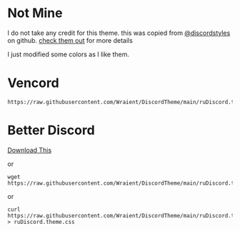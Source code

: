 # Not Mine

I do not take any credit for this theme.
this was copied from [@discordstyles](https://github.com/DiscordStyles) on github.
[check them out](https://github.com/DiscordStyles/DarkMatter/) for more details

I just modified some colors as I like them.

# Vencord 

```
https://raw.githubusercontent.com/Wraient/DiscordTheme/main/ruDiscord.theme.css
```

# Better Discord

[Download This](https://github.com/Wraient/DiscordTheme/blob/main/ruDiscord.theme.css)

or
```
wget https://raw.githubusercontent.com/Wraient/DiscordTheme/main/ruDiscord.theme.css
```

or 
```
curl https://raw.githubusercontent.com/Wraient/DiscordTheme/main/ruDiscord.theme.css > ruDiscord.theme.css
```
